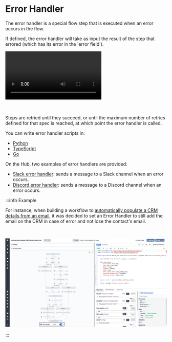 # Error Handler

The error handler is a special flow step that is executed when an error occurs in the flow.

If defined, the error handler will take as input the result of the step that errored (which has its error in the 'error field').

<video
    className="border-2 rounded-xl object-cover w-full h-full dark:border-gray-800"
    autoPlay
    loop
    controls
    id="main-video"
    src="/videos/error_handler.mp4"
/>

<br/>

Steps are retried until they succeed, or until the maximum number of retries defined for that spec is reached, at which point the error handler is called.

You can write error handler scripts in:

- [Python](/docs/getting_started/scripts_quickstart/python/)
- [TypeScript](/docs/getting_started/scripts_quickstart/typescript/)
- [Go](/docs/getting_started/scripts_quickstart/go/)

On the Hub, two examples of error handlers are provided:

- [Slack error handler](https://hub.windmill.dev/scripts/slack/1525/send-error-to-slack-channel-slack): sends a message to a Slack channel when an error occurs.
- [Discord error handler](https://hub.windmill.dev/scripts/discord/1523/send-the-error-to-discord-discord): sends a message to a Discord channel when an error occurs.

:::info Example

For instance, when building a workflow to [automatically populate a CRM details from an email](https://www.windmill.dev/blog/automatically-populate-crm), it was decided to set an Error Handler to still add the email on the CRM in case of error and not lose the contact's email.

<br/>

![Error Handler Example](../assets/flows/error_handler_example.png.webp)

:::
